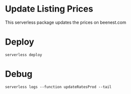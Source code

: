 # Update Listing Prices

This serverless package updates the prices on beenest.com

# Deploy

```
serverless deploy
```

# Debug

```
serverless logs --function updateRatesProd --tail
```
